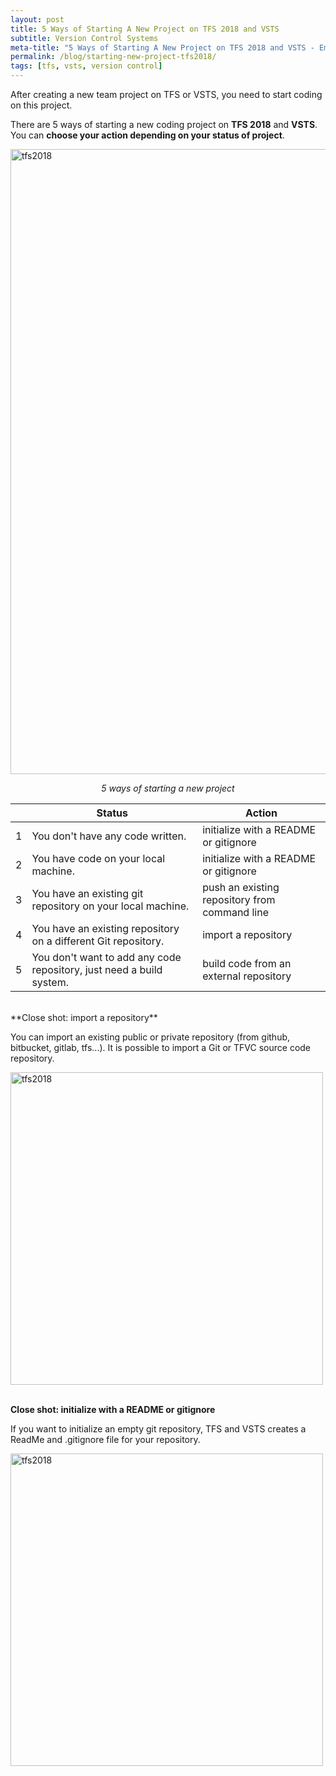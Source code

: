 ```yaml
---
layout: post
title: 5 Ways of Starting A New Project on TFS 2018 and VSTS
subtitle: Version Control Systems
meta-title: "5 Ways of Starting A New Project on TFS 2018 and VSTS - Emre Dündar"
permalink: /blog/starting-new-project-tfs2018/
tags: [tfs, vsts, version control]
---
```


After creating a new team project on TFS or VSTS, you need to start coding on this project.

There are 5 ways of starting a new coding project on **TFS 2018** and **VSTS**. You can **choose your action depending on your status of project**.

<div style="text-align:left;">
  <a href="https://emredundar.github.io/img/tfs-1.PNG">
    <img src="https://emredundar.github.io/img/tfs-1.PNG" alt="tfs2018" style="width: 1000px;">
  </a>
</div>

<p style="text-align: center;"><i>5 ways of starting a new project</i></p>

  
|   | Status			                                                         | Action						                    					|
| - | -------------------------------------------------------------------- | ---------------------------------------------- |
| 1 | You don't have any code written.                                     | initialize with a README or gitignore			    |
| 2 | You have code on your local machine.                                 | initialize with a README or gitignore			    |
| 3 | You have an existing git repository on your local machine.           | push an existing repository from command line	|
| 4 | You have an existing repository on a different Git repository.       | import a repository							              |
| 5 | You don't want to add any code repository, just need a build system. | build code from an external repository		    	|

<br>
**Close shot: import a repository**

You can import an existing public or private repository (from github, bitbucket, gitlab, tfs...). 
It is possible to import a Git or TFVC source code repository.

<div style="text-align:left;">
  <a href="https://emredundar.github.io/img/tfs-2.PNG">
    <img src="https://emredundar.github.io/img/tfs-2.PNG" alt="tfs2018" style="width: 500px;">
  </a>
</div>
<br>

**Close shot: initialize with a README or gitignore**

If you want to initialize an empty git repository, TFS and VSTS creates a ReadMe and .gitignore file for your repository.

<div style="text-align:left;">
  <a href="https://emredundar.github.io/img/tfs-3.PNG">
    <img src="https://emredundar.github.io/img/tfs-3.PNG" alt="tfs2018" style="width: 500px;">
  </a>
</div>
<br>
